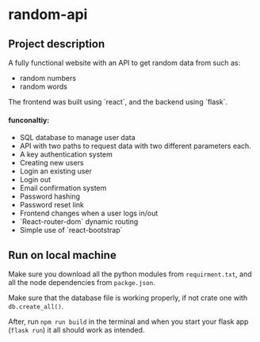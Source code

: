 # random-api

<h2>Project description</h2>

A fully functional website with an API to get random data from such as: 
<ul>
 <li>random numbers</li>
 <li>random words</li>
</ul>
The frontend was built using `react`, and the backend using `flask`.
 
 
<h4> funconaltiy:</h4>
<ul>
 <li> SQL database to manage user data </li>
 <li> API with two paths to request data with two different parameters each.</li>
 <li> A key authentication system</li>
 <li> Creating new users </li>
 <li> Login an existing user</li>
 <li> Login out </li>
 <li> Email confirmation system </li>
 <li> Password hashing </li>
 <li> Password reset link </li>
 <li> Frontend changes when a user logs in/out </li>
 <li> `React-router-dom` dynamic routing </li>
 <li> Simple use of `react-bootstrap` </li>
</ul>



<h2>Run on local machine</h2>

Make sure you download all the python modules from `requirment.txt`, and all the node dependencies from `packge.json`.

Make sure that the database file is working properly, if not crate one with `db.create_all()`.

After, run `npm run build` in the terminal and when you start your flask app (`flask run`) it all should work as intended.


 
